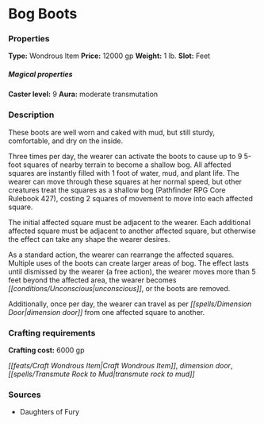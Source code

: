 ﻿---
Title: "Bog Boots"
Type: "Wondrous Item"
Price: "12000 gp"
Weight: "1 lb."
Slot: "Feet"
Caster level: "9"
Aura: "moderate transmutation"
Description: |
  "These boots are well worn and caked with mud, but still sturdy, comfortable, and dry on the inside.
  Three times per day, the wearer can activate the boots to cause up to 9 5-foot squares of nearby terrain to become a shallow bog. All affected squares are instantly filled with 1 foot of water, mud, and plant life. The wearer can move through these squares at her normal speed, but other creatures treat the squares as a shallow bog (_Pathfinder RPG Core Rulebook_ 427), costing 2 squares of movement to move into each affected square.
  The initial affected square must be adjacent to the wearer. Each additional affected square must be adjacent to another affected square, but otherwise the effect can take any shape the wearer desires.
  As a standard action, the wearer can rearrange the affected squares. Multiple uses of the boots can create larger areas of bog. The effect lasts until dismissed by the wearer (a free action), the wearer moves more than 5 feet beyond the affected area, the wearer becomes unconscious, or the boots are removed.
  Additionally, once per day, the wearer can travel as per _dimension door_ from one affected square to another."
Crafting cost: "6000 gp"
Sources: "['Daughters of Fury']"
---

# Bog Boots

### Properties

**Type:** Wondrous Item **Price:** 12000 gp **Weight:** 1 lb. **Slot:** Feet

##### Magical properties

**Caster level:** 9 **Aura:** moderate transmutation

### Description

These boots are well worn and caked with mud, but still sturdy, comfortable, and dry on the inside.

Three times per day, the wearer can activate the boots to cause up to 9 5-foot squares of nearby terrain to become a shallow bog. All affected squares are instantly filled with 1 foot of water, mud, and plant life. The wearer can move through these squares at her normal speed, but other creatures treat the squares as a shallow bog (Pathfinder RPG Core Rulebook 427), costing 2 squares of movement to move into each affected square.

The initial affected square must be adjacent to the wearer. Each additional affected square must be adjacent to another affected square, but otherwise the effect can take any shape the wearer desires.

As a standard action, the wearer can rearrange the affected squares. Multiple uses of the boots can create larger areas of bog. The effect lasts until dismissed by the wearer (a free action), the wearer moves more than 5 feet beyond the affected area, the wearer becomes _[[conditions/Unconscious|unconscious]]_, or the boots are removed.

Additionally, once per day, the wearer can travel as per _[[spells/Dimension Door|dimension door]]_ from one affected square to another.

### Crafting requirements

**Crafting cost:** 6000 gp

_[[feats/Craft Wondrous Item|Craft Wondrous Item]]_, _dimension door_, _[[spells/Transmute Rock to Mud|transmute rock to mud]]_

### Sources

* Daughters of Fury